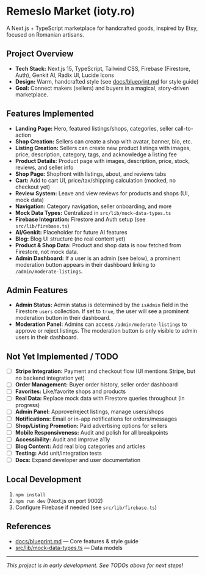 # Remeslo Market (ioty.ro)

A Next.js + TypeScript marketplace for handcrafted goods, inspired by Etsy, focused on Romanian artisans. 

## Project Overview
- **Tech Stack:** Next.js 15, TypeScript, Tailwind CSS, Firebase (Firestore, Auth), Genkit AI, Radix UI, Lucide Icons
- **Design:** Warm, handcrafted style (see [docs/blueprint.md](docs/blueprint.md) for style guide)
- **Goal:** Connect makers (sellers) and buyers in a magical, story-driven marketplace.

## Features Implemented
- **Landing Page:** Hero, featured listings/shops, categories, seller call-to-action
- **Shop Creation:** Sellers can create a shop with avatar, banner, bio, etc.
- **Listing Creation:** Sellers can create new product listings with images, price, description, category, tags, and acknowledge a listing fee
- **Product Details:** Product page with images, description, price, stock, reviews, and seller info
- **Shop Page:** Shopfront with listings, about, and reviews tabs
- **Cart:** Add to cart UI, price/tax/shipping calculation (mocked, no checkout yet)
- **Review System:** Leave and view reviews for products and shops (UI, mock data)
- **Navigation:** Category navigation, seller onboarding, and more
- **Mock Data Types:** Centralized in `src/lib/mock-data-types.ts`
- **Firebase Integration:** Firestore and Auth setup (see `src/lib/firebase.ts`)
- **AI/Genkit:** Placeholder for future AI features
- **Blog:** Blog UI structure (no real content yet)
- **Product & Shop Data:** Product and shop data is now fetched from Firestore, not mock data.
- **Admin Dashboard:** If a user is an admin (see below), a prominent moderation button appears in their dashboard linking to `/admin/moderate-listings`.

## Admin Features
- **Admin Status:** Admin status is determined by the `isAdmin` field in the Firestore `users` collection. If set to `true`, the user will see a prominent moderation button in their dashboard.
- **Moderation Panel:** Admins can access `/admin/moderate-listings` to approve or reject listings. The moderation button is only visible to admin users in their dashboard.

## Not Yet Implemented / TODO
- [ ] **Stripe Integration:** Payment and checkout flow (UI mentions Stripe, but no backend integration yet)
- [ ] **Order Management:** Buyer order history, seller order dashboard
- [ ] **Favorites:** Like/favorite shops and products
- [ ] **Real Data:** Replace mock data with Firestore queries throughout (in progress)
- [ ] **Admin Panel:** Approve/reject listings, manage users/shops
- [ ] **Notifications:** Email or in-app notifications for orders/messages
- [ ] **Shop/Listing Promotion:** Paid advertising options for sellers
- [ ] **Mobile Responsiveness:** Audit and polish for all breakpoints
- [ ] **Accessibility:** Audit and improve a11y
- [ ] **Blog Content:** Add real blog categories and articles
- [ ] **Testing:** Add unit/integration tests
- [ ] **Docs:** Expand developer and user documentation

## Local Development
1. `npm install`
2. `npm run dev` (Next.js on port 9002)
3. Configure Firebase if needed (see `src/lib/firebase.ts`)

## References
- [docs/blueprint.md](docs/blueprint.md) — Core features & style guide
- [src/lib/mock-data-types.ts](src/lib/mock-data-types.ts) — Data models

---

*This project is in early development. See TODOs above for next steps!*
